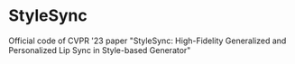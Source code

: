 # StyleSync
Official code of CVPR '23 paper "StyleSync: High-Fidelity Generalized and Personalized Lip Sync in Style-based Generator"
